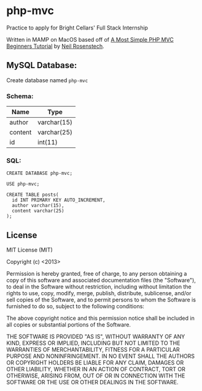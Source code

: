 # php-mvc
Practice to apply for Bright Cellars' Full Stack Internship

Written in MAMP on MacOS based off of [A Most Simple PHP MVC Beginners Tutorial](http://requiremind.com/a-most-simple-php-mvc-beginners-tutorial/) by [Neil Rosenstech](https://github.com/Raindal).

## MySQL Database:

Create database named `php-mvc`

### Schema:

| Name | Type |
|------|-----|
| author | varchar(15) |
| content | varchar(25) |
| id | int(11) |

### SQL:

```
CREATE DATABASE php-mvc;

USE php-mvc;

CREATE TABLE posts(
  id INT PRIMARY KEY AUTO_INCREMENT,
  author varchar(15),
  content varchar(25)
);
```

## License

MIT License (MIT)

Copyright (c) <2013> <Neil Rosenstech>

Permission is hereby granted, free of charge, to any person obtaining a copy
of this software and associated documentation files (the "Software"), to deal
in the Software without restriction, including without limitation the rights
to use, copy, modify, merge, publish, distribute, sublicense, and/or sell
copies of the Software, and to permit persons to whom the Software is
furnished to do so, subject to the following conditions:

The above copyright notice and this permission notice shall be included in
all copies or substantial portions of the Software.

THE SOFTWARE IS PROVIDED "AS IS", WITHOUT WARRANTY OF ANY KIND, EXPRESS OR
IMPLIED, INCLUDING BUT NOT LIMITED TO THE WARRANTIES OF MERCHANTABILITY,
FITNESS FOR A PARTICULAR PURPOSE AND NONINFRINGEMENT. IN NO EVENT SHALL THE
AUTHORS OR COPYRIGHT HOLDERS BE LIABLE FOR ANY CLAIM, DAMAGES OR OTHER
LIABILITY, WHETHER IN AN ACTION OF CONTRACT, TORT OR OTHERWISE, ARISING FROM,
OUT OF OR IN CONNECTION WITH THE SOFTWARE OR THE USE OR OTHER DEALINGS IN
THE SOFTWARE.

